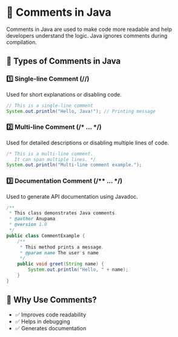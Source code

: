 # 📝 Comments in Java
Comments in Java are used to make code more readable and help developers understand the logic. Java ignores comments during compilation.

## 🔹 Types of Comments in Java
### 1️⃣ Single-line Comment (//)
Used for short explanations or disabling code.

```java
// This is a single-line comment
System.out.println("Hello, Java!"); // Printing message
```

### 2️⃣ Multi-line Comment (/* ... */)
Used for detailed descriptions or disabling multiple lines of code.

```java
/* This is a multi-line comment.
   It can span multiple lines. */
System.out.println("Multi-line comment example.");
```

### 3️⃣ Documentation Comment (/** ... */)
Used to generate API documentation using Javadoc.

```java
/**
 * This class demonstrates Java comments.
 * @author Anupama
 * @version 1.0
 */
public class CommentExample {
    /**
     * This method prints a message.
     * @param name The user's name
     */
    public void greet(String name) {
        System.out.println("Hello, " + name);
    }
}
```

## 🎯 Why Use Comments?
- ✅ Improves code readability
- ✅ Helps in debugging
- ✅ Generates documentation
  
